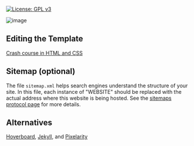 [![License: GPL v3](https://img.shields.io/badge/License-GPLv3-blue.svg)](https://www.gnu.org/licenses/gpl-3.0)

![image](https://user-images.githubusercontent.com/18239347/233865707-a9422672-7cb7-4b1b-9f50-1280f2fa2bf2.png)

## Editing the Template

[Crash course in HTML and CSS](https://rutar.org/writing/how-to-build-a-personal-webpage-from-scratch/#crash-course-in-html-and-css) 

## Sitemap (optional)

The file `sitemap.xml` helps search engines understand the structure of your site.
In this file, each instance of "WEBSITE" should be replaced
with the actual address where this website is being hosted.
See the [sitemaps protocol page](https://www.sitemaps.org/protocol.html) for more details.

## Alternatives

[Hoverboard](https://github.com/gdg-x/hoverboard), [Jekyll](https://docs.github.com/en/pages/setting-up-a-github-pages-site-with-jekyll), and [Pixelarity](https://pixelarity.com)
